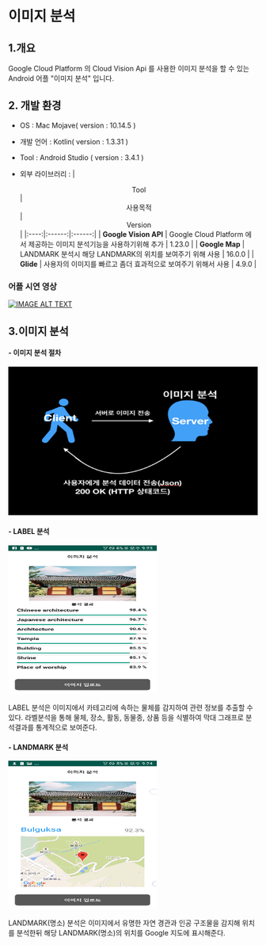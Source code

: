 # 이미지 분석

  ## 1.개요

  Google Cloud Platform 의 Cloud Vision Api 를 사용한 이미지 분석을 할 수 있는 Android 어플 "이미지 분석" 입니다.

  ## 2. 개발 환경

  - OS : Mac Mojave( version : 10.14.5 )

  - 개발 언어 : Kotlin( version : 1.3.31 )

  - Tool : Android Studio ( version : 3.4.1 )
  
  - 외부 라이브러리 :
   |<center>Tool</center>  |<center>사용목적</center>  |<center>Version</center> |
   |:----:|:------:|:------:|
   | **Google Vision API**  | Google Cloud Platform 에서 제공하는 이미지 분석기능을 사용하기위해 추가 | 1.23.0 |
   | **Google Map** | LANDMARK 분석시 해당 LANDMARK의 위치를 보여주기 위해 사용 | 16.0.0 |
   | **Glide** | 사용자의 이미지를 빠르고 좀더 효과적으로 보여주기 위해서 사용 | 4.9.0 |

   ### 어플 시연 영상
   [![IMAGE ALT TEXT](https://img.youtube.com/vi/euhvDLVBtgo/0.jpg)](http://www.youtube.com/watch?v=euhvDLVBtgo "어플 시연 영상")


## 3.이미지 분석
  #### - 이미지 분석 절차
  <img width="700px" height="300px" src="./app/src/main/res/drawable/dataAnalysis.png"></img>

  ####  - LABEL 분석
  <img width="300px" height="300px" src="./app/src/main/res/drawable/labelAnalysis.png"></img>

  LABEL 분석은 이미지에서 카테고리에 속하는 물체를 감지하여 관련 정보를 추출할 수 있다.
  라벨분석을 통해 물체, 장소, 활동, 동물종, 상품 등을 식별하여 막대 그래프로 분석결과를 통계적으로 보여준다.

####  - LANDMARK 분석
  <img width="300px" height="300px" src="./app/src/main/res/drawable/landmarkAnalysis.png"></img>

  LANDMARK(명소) 분석은 이미지에서 유명한 자연 경관과 인공 구조물을 감지해 위치를 분석한뒤 해당 LANDMARK(명소)의 위치를 Google 지도에 표시해준다.
